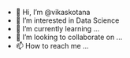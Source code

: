 - 👋 Hi, I’m @vikaskotana
- 👀 I’m interested in Data Science
- 🌱 I’m currently learning ...
- 💞️ I’m looking to collaborate on ...
- 📫 How to reach me ...

<!---
vikaskotana/vikaskotana is a ✨ special ✨ repository because its `README.md` (this file) appears on your GitHub profile.
You can click the Preview link to take a look at your changes.
--->

